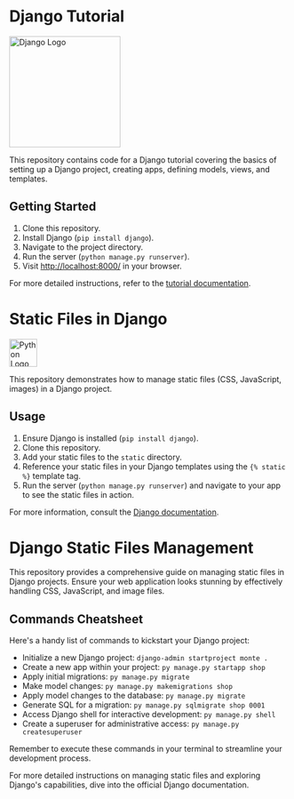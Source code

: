 # Django Tutorial

<img src="https://www.djangoproject.com/s/img/logos/django-logo-negative.png" alt="Django Logo" width="200"/>

This repository contains code for a Django tutorial covering the basics of setting up a Django project, creating apps, defining models, views, and templates.

## Getting Started

1. Clone this repository.
2. Install Django (`pip install django`).
3. Navigate to the project directory.
4. Run the server (`python manage.py runserver`).
5. Visit [http://localhost:8000/](http://localhost:8000/) in your browser.

For more detailed instructions, refer to the [tutorial documentation](https://docs.djangoproject.com/en/stable/).

# Static Files in Django

<img src="https://cdn.jsdelivr.net/gh/devicons/devicon/icons/python/python-original.svg" alt="Python Logo" width="50"/>

This repository demonstrates how to manage static files (CSS, JavaScript, images) in a Django project.

## Usage

1. Ensure Django is installed (`pip install django`).
2. Clone this repository.
3. Add your static files to the `static` directory.
4. Reference your static files in your Django templates using the `{% static %}` template tag.
5. Run the server (`python manage.py runserver`) and navigate to your app to see the static files in action.

For more information, consult the [Django documentation](https://docs.djangoproject.com/en/stable/howto/static-files/).

# Django Static Files Management

This repository provides a comprehensive guide on managing static files in Django projects. Ensure your web application looks stunning by effectively handling CSS, JavaScript, and image files.

## Commands Cheatsheet

Here's a handy list of commands to kickstart your Django project:

- Initialize a new Django project: `django-admin startproject monte .`
- Create a new app within your project: `py manage.py startapp shop`
- Apply initial migrations: `py manage.py migrate`
- Make model changes: `py manage.py makemigrations shop`
- Apply model changes to the database: `py manage.py migrate`
- Generate SQL for a migration: `py manage.py sqlmigrate shop 0001`
- Access Django shell for interactive development: `py manage.py shell`
- Create a superuser for administrative access: `py manage.py createsuperuser`

Remember to execute these commands in your terminal to streamline your development process.

For more detailed instructions on managing static files and exploring Django's capabilities, dive into the official Django documentation.
